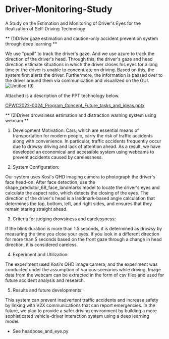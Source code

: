 # Driver-Monitoring-Study
A Study on the Estimation and Monitoring of Driver's Eyes for the Realization of Self-Driving Technology

**
(1)Driver gaze estimation and caution-only accident prevention system through deep learning
**

We use "pupil" to track the driver's gaze. And we use azure to track the direction of the driver's head. Through this, the driver's gaze and head direction estimate situations in which the driver closes his eyes for a long time or the driver is unable to concentrate on driving. Based on this, the system first alerts the driver. Furthermore, the information is passed over to the driver around them via communication and visualized on the GUI.
![Untitled (9)](https://github.com/leehyunseo921/Driver-Monitoring-Study/assets/153660740/2f372e20-bd08-44ef-8b87-89b6eeed3ba0)



Attached is a description of the PPT technology below.

[CPWC2022-0024_Program_Concept_Future_tasks_and_ideas.pptx](https://github.com/leehyunseo921/Driver-Monitoring-Study/files/13651865/CPWC2022-0024_Program_Concept_Future_tasks_and_ideas.pptx)


**
(2)Driver drowsiness estimation and distraction warning system using webcam
**

1. Development Motivation:
Cars, which are essential means of transportation for modern people, carry the risk of traffic accidents along with convenience. In particular, traffic accidents frequently occur due to drowsy driving and lack of attention ahead. As a result, we have developed an economical and accessible system using webcams to prevent accidents caused by carelessness.

2. System Configuration:

Our system uses Kosi's QHD imaging camera to photograph the driver's face head-on.
After face detection, use the shape_predictor_68_face_landmarks model to locate the driver's eyes and calculate the aspect ratio, which detects the closing of the eyes.
The direction of the driver's head is a landmark-based angle calculation that determines the top, bottom, left, and right sides, and ensures that they remain staring straight ahead.

3. Criteria for judging drowsiness and carelessness:

If the blink duration is more than 1.5 seconds, it is determined as drowsy by measuring the time you close your eyes.
If you look in a different direction for more than 5 seconds based on the front gaze through a change in head direction, it is considered careless.

4. Experiment and Utilization:

The experiment used Kosi's QHD image camera, and the experiment was conducted under the assumption of various scenarios while driving.
Image data from the webcam can be extracted in the form of csv files and used for future accident analysis and research.

5. Results and future developments:

This system can prevent inadvertent traffic accidents and increase safety by linking with V2X communications that can report emergencies.
In the future, we plan to provide a safer driving environment by building a more sophisticated vehicle-driver interaction system using a deep learning model.

* See headpose_and_eye.py


